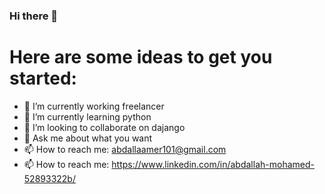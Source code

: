 ### Hi there 👋

# Here are some ideas to get you started:

- 🔭 I’m currently working freelancer
- 🌱 I’m currently learning python
- 👯 I’m looking to collaborate on dajango
- 💬 Ask me about what you want
- 📫 How to reach me: abdallaamer101@gmail.com
- 📫 How to reach me: https://www.linkedin.com/in/abdallah-mohamed-52893322b/

